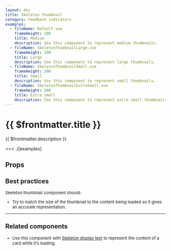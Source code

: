 ```yaml
---
layout: doc
title: Skeleton thumbnail
category: Feedback indicators
examples:
  - fileName: Default.vue
    frameHeight: 200
    title: Medium
    description: Use this component to represent medium thumbnails.
  - fileName: SkeletonThumbnailLarge.vue
    frameHeight: 200
    title: Large
    description: Use this component to represent large thumbnails.
  - fileName: SkeletonThumbnailSmall.vue
    frameHeight: 200
    title: Small
    description: Use this component to represent small thumbnails.
  - fileName: SkeletonThumbnailExtraSmall.vue
    frameHeight: 200
    title: Extra small
    description: Use this component to represent extra small thumbnails.
---
```


# {{ $frontmatter.title }}

<Lede>

{{ $frontmatter.description }}

</Lede>

<Examples>

<<< ./[examples]

</Examples>

## Props

<PropsTable />

<div style="font-size: 0.8125rem">

## Best practices

Skeleton thumbnail component should:

- Try to match the size of the thumbnail to the content being loaded so it gives an accurate representation.

---

## Related components

- Use this component with [Skeleton display text](/components/SkeletonDisplayText) to represent the content of a card while it’s loading.

</div>

